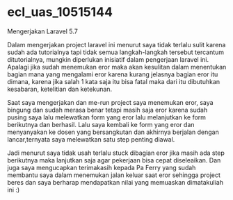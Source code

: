 # ecl_uas_10515144

Mengerjakan Laravel 5.7

Dalam mengerjakan project laravel ini menurut saya tidak terlalu sulit karena sudah ada tutorialnya tapi tidak semua 
langkah-langkah tersebut tercantum ditutorialnya, mungkin diperlukan inisiatif dalam pengerjaan laravel ini. Apalagi jika sudah menemukan eror 
maka akan kesulitan dalam menentukan bagian mana yang mengalami eror karena kurang jelasnya bagian eror itu dimana,
karena jika salah 1 kata saja itu bisa fatal maka dari itu dibutuhkan kesabaran, ketelitian dan ketekunan.

Saat saya mengerjakan dan me-run project saya menemukan eror, saya bingung dan sudah merasa benar tetapi masih saja eror 
karena sudah pusing saya lalu melewatkan form yang eror lalu melanjutkan ke form berikutnya dan berhasil. Lalu saya kembali ke form yang eror dan 
menyanyakan ke dosen yang bersangkutan dan akhirnya berjalan dengan lancar,ternyata saya melewatkan satu step penting diawal.

Jadi menurut saya tidak usah terlalu stuck dibagian eror jika masih ada step berikutnya maka lanjutkan saja agar pekerjaan bisa cepat diseleaikan. 
Dan juga saya mengucapkan terimakasih kepada Pa Ferry yang sudah membantu saya dalam menemukan jalan keluar saat eror sehingga project beres dan saya berharap mendapatkan nilai yang memuaskan dimatakuliah ini :)
